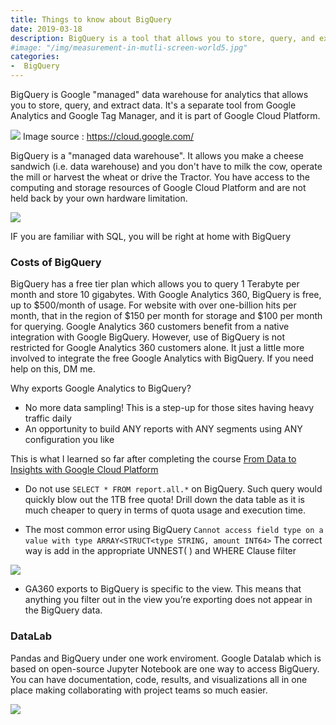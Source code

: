 ```yaml
---
title: Things to know about BigQuery
date: 2019-03-18 
description: BigQuery is a tool that allows you to store, query, and extract data. It's a separate tool from GA and GTM, part of Google's Cloud Platform.
#image: "/img/measurement-in-mutli-screen-world5.jpg"
categories:
-  BigQuery
---
```


BigQuery is Google "managed" data warehouse for analytics that allows you to store, query, and extract data. It's a separate tool from Google Analytics and Google Tag Manager, and it is part of Google Cloud Platform.

![](https://1.bp.blogspot.com/-iXDDeOlKnx8/UqEh-DEil7I/AAAAAAAAAVI/9Uz2tdIAYNI/s1600/Screen+Shot+2013-12-03+at+6.13.03+PM+(1).png)
Image source : https://cloud.google.com/

BigQuery is a "managed data warehouse".  It allows you make a cheese sandwich (i.e. data warehouse) and you don't have to milk the cow, operate the mill or harvest the wheat or drive the Tractor. You have access to the computing and storage resources of Google Cloud Platform and are not held back by your own hardware limitation.

![](https://camo.githubusercontent.com/b00c9c4e06a58ddf265b5ff4a45ea123c4c6f8c0/68747470733a2f2f7062732e7477696d672e636f6d2f6d656469612f44743844634c5f58634141686e56552e6a7067)

IF you are familiar with SQL, you will be right at home with BigQuery 


### Costs of BigQuery

BigQuery has a free tier plan which allows you to query 1 Terabyte per month and store 10 gigabytes. With Google Analytics 360,  BigQuery is free, up to $500/month of usage. For website with over one-billion hits per month, that in the region of $150 per month for storage and $100 per month for querying. Google Analytics 360 customers benefit from a native integration with Google BigQuery. However, use of BigQuery is not restricted for Google Analytics 360 customers alone.
It just a little more involved to integrate the free Google Analytics with BigQuery.  If you need help on this, DM me.

Why exports Google Analytics to BigQuery? 
- No more data sampling! This is a step-up for those sites having heavy traffic daily 
- An opportunity to build ANY reports with ANY segments using ANY configuration you like


This is what I learned so far after completing the course [From Data to Insights with Google Cloud Platform](https://www.coursera.org/account/accomplishments/specialization/PKU7C2X2QRG8)

- Do not use `SELECT * FROM report.all.*` on BigQuery. Such query would quickly blow out the 1TB free quota! Drill down the data table as it is much cheaper to query in terms of quota usage and execution time.

- The most common error using BigQuery `Cannot access field type on a value with type ARRAY<STRUCT<type STRING, amount INT64>` The correct way is add in the appropriate UNNEST( ) and WHERE Clause filter

![](https://pbs.twimg.com/media/DzXs3vFWkAAFcWK.jpg)

-  GA360 exports to BigQuery is specific to the view.  This means that anything you filter out in the view you’re exporting does not appear in the BigQuery data.	


### DataLab

Pandas and BigQuery under one work enviroment. Google Datalab which is based on open-source Jupyter Notebook are one way to access BigQuery. You can have documentation, code, results, and visualizations all in one place making collaborating with project teams so much easier.  

![](https://pbs.twimg.com/media/D0WZYtyXQAciP36.jpg:large)